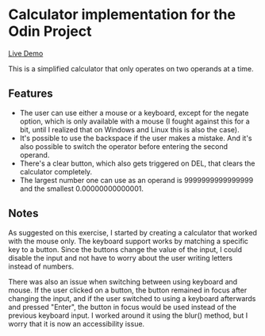 # Calculator implementation for the Odin Project

[Live Demo](https://paposeco.github.io/calculator/)

This is a simplified calculator that only operates on two operands at a time.

## Features

- The user can use either a mouse or a keyboard, except for the negate option, which is only available with a mouse (I fought against this for a bit, until I realized that on Windows and Linux this is also the case).
- It's possible to use the backspace if the user makes a mistake. And it's also possible to switch the operator before entering the second operand.
- There's a clear button, which also gets triggered on DEL, that clears the calculator completely.
- The largest number one can use as an operand is 9999999999999999 and the smallest 0.00000000000001.

## Notes

As suggested on this exercise, I started by creating a calculator that worked with the mouse only. The keyboard support works by matching a specific key to a button. Since the buttons change the value of the input, I could disable the input and not have to worry about the user writing letters instead of numbers.

There was also an issue when switching between using keyboard and mouse. If the user clicked on a button, the button remained in focus after changing the input, and if the user switched to using a keyboard afterwards and pressed "Enter", the button in focus would be used instead of the previous keyboard input. I worked around it using the blur() method, but I worry that it is now an accessibility issue.
